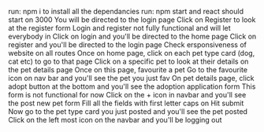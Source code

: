 run: npm i to install all the dependancies
run: npm start and react should start on 3000
You will be directed to the login page
Click on Register to look at the register form
Login and register not fully functional and will let everybody in
Click on login and you'll be directed to the home page
Click on register and you'll be directed to the login page
Check ersponsiveness of website on all routes
Once on home page, click on each pet type card (dog, cat etc) to go to that page
Click on a specific pet to look at their details on the pet details page
Once on this page, favourite a pet
Go to the favourite icon on nav bar and you'll see the pet you just fav
On pet details page, click adopt button at the bottom and you'll see the adoption application form
This form is not functional for now
Click on the + icon in navbar and you'll see the post new pet form
Fill all the fields with first letter caps on
Hit submit
Now go to the pet type card you just posted and you'll see the pet posted
Click on the left most icon on the navbar and you'll be logging out
